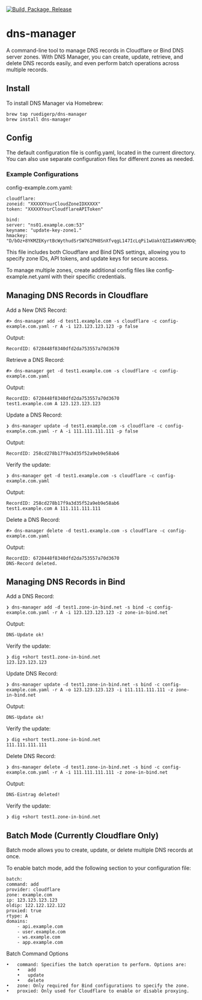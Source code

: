 [![Build, Package, Release](https://github.com/ruedigerp/dns-manager/actions/workflows/main.yaml/badge.svg)](https://github.com/ruedigerp/dns-manager/actions/workflows/main.yaml)

# dns-manager 

A command-line tool to manage DNS records in Cloudflare or Bind DNS server zones. With DNS Manager, you can create, update, retrieve, and delete DNS records easily, and even perform batch operations across multiple records.

## Install

To install DNS Manager via Homebrew:

    brew tap ruedigerp/dns-manager
    brew install dns-manager

## Config

The default configuration file is config.yaml, located in the current directory. You can also use separate configuration files for different zones as needed.

### Example Configurations

config-example.com.yaml:

    cloudflare:
    zoneid: "XXXXXYourCloudZoneIDXXXXX"
    token: "XXXXXYourCloudflareAPIToken"

    bind:
    server: "ns01.example.com:53"
    keyname: "update-key-zone1."
    hmackey: "D/bOz+8YKMZEKyrtBcWythudSrSW76IPH8SnXfvqgL147IcLqPi1wUaktQZIa9AHVsMDQy49h4fublwwoT5Ruu=="

This file includes both Cloudflare and Bind DNS settings, allowing you to specify zone IDs, API tokens, and update keys for secure access.

To manage multiple zones, create additional config files like config-example.net.yaml with their specific credentials.
    

## Managing DNS Records in Cloudflare

Add a New DNS Record: 

    #> dns-manager add -d test1.example.com -s cloudflare -c config-example.com.yaml -r A -i 123.123.123.123 -p false

Output:

    RecordID: 6728448f8340dfd2da753557a70d3670

Retrieve a DNS Record: 

    #> dns-manager get -d test1.example.com -s cloudflare -c config-example.com.yaml

Output:

    RecordID: 6728448f8340dfd2da753557a70d3670
    test1.example.com A 123.123.123.123

Update a DNS Record:

    ❯ dns-manager update -d test1.example.com -s cloudflare -c config-example.com.yaml -r A -i 111.111.111.111 -p false

Output:

    RecordID: 258cd278b17f9a3d35f52a9eb9e58ab6

Verify the update:

    ❯ dns-manager get -d test1.example.com -s cloudflare -c config-example.com.yaml

Output:

    RecordID: 258cd278b17f9a3d35f52a9eb9e58ab6
    test1.example.com A 111.111.111.111

Delete a DNS Record: 

    #> dns-manager delete -d test1.example.com -s cloudflare -c config-example.com.yaml

Output:

    RecordID: 6728448f8340dfd2da753557a70d3670
    DNS-Record deleted.

## Managing DNS Records in Bind

Add a DNS Record:

    ❯ dns-manager add -d test1.zone-in-bind.net -s bind -c config-example.com.yaml -r A -i 123.123.123.123 -z zone-in-bind.net

Output:

    DNS-Update ok!

 Verify the update:

    ❯ dig +short test1.zone-in-bind.net
    123.123.123.123

Update DNS Record: 

    ❯ dns-manager update -d test1.zone-in-bind.net -s bind -c config-example.com.yaml -r A -o 123.123.123.123 -i 111.111.111.111 -z zone-in-bind.net

Output:

    DNS-Update ok!

Verify the update:

    ❯ dig +short test1.zone-in-bind.net 
    111.111.111.111

Delete DNS Record:

    ❯ dns-manager delete -d test1.zone-in-bind.net -s bind -c config-example.com.yaml -r A -i 111.111.111.111 -z zone-in-bind.net

Output:

    DNS-Eintrag deleted!

Verify the update:

    ❯ dig +short test1.zone-in-bind.net 

## Batch Mode (Currently Cloudflare Only)

Batch mode allows you to create, update, or delete multiple DNS records at once.

To enable batch mode, add the following section to your configuration file:

    batch:
    command: add
    provider: cloudflare
    zone: example.com
    ip: 123.123.123.123
    oldip: 122.122.122.122
    proxied: true
    rtype: A
    domains: 
        - api.example.com
        - user.example.com
        - ws.example.com
        - app.example.com

Batch Command Options

	•	command: Specifies the batch operation to perform. Options are:
	    •	add
	    •   update
	    •	delete
	•	zone: Only required for Bind configurations to specify the zone.
	•	proxied: Only used for Cloudflare to enable or disable proxying.

